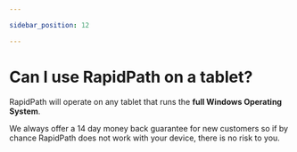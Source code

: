```yaml
---

sidebar_position: 12

---
```

# Can I use RapidPath on a tablet?

RapidPath will operate on any tablet that runs the **full Windows Operating System**.

We always offer a 14 day money back guarantee for new customers so if by chance RapidPath does not work with your device, there is no risk to you.
